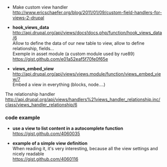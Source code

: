 * Make custom view handler   
http://www.ericschaefer.org/blog/2011/01/09/custom-field-handlers-for-views-2-drupal

* **hook_views_data**    
http://api.drupal.org/api/views/docs!docs.php/function/hook_views_data/6   
Allow to define the data of our new table to view, allow to define  relationship, fields...   
Exemple in asset module (a custom module used by rue89)
https://gist.github.com/e01a52eaf5f70fe0f65e

* **views_embed_view**
http://api.drupal.org/api/views/views.module/function/views_embed_view/7   
Embed a view in everything (blocks, node....)   

The relationship handler   
http://api.drupal.org/api/views/handlers%21views_handler_relationship.inc/class/views_handler_relationship/6

### code example

* **use a view to list content in a autocomplete function**   
https://gist.github.com/4060035

* **example of a simple view definition**   
When reading it, it's very interesting, because all the view settings and nicely readable       
https://gist.github.com/4060116

